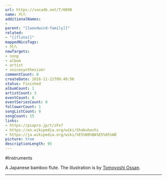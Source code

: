 ```yaml
---
url: https://vocadb.net/T/6090
name: 尺八
additionalNames: 
- 
parent: "[[woodwind-family]]"
related:
- "[[flute]]"
mappedNicoTags:
- 尺八
newTargets:
- song
- album
- artist
- voicesynthesizer
commentCount: 0
createDate: 2016-11-21T09:49:56
status: Finished
albumCount: 1
artistCount: 3
eventCount: 0
eventSeriesCount: 0
followerCount: 1
songListCount: 0
songCount: 15
links: 
- https://piapro.jp/t/zFx7
- https://en.wikipedia.org/wiki/Shakuhachi
- https://ja.wikipedia.org/wiki/%E5%B0%BA%E5%85%AB
picture: true
descriptionLength: 95
---
```


#Instruments

A Japanese bamboo flute. The illustration is by [Tomoyoshi Ossan](https://vocadb.net/Ar/53293).

---

